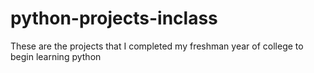 # python-projects-inclass
These are the projects that I completed my freshman year of college to begin learning python

